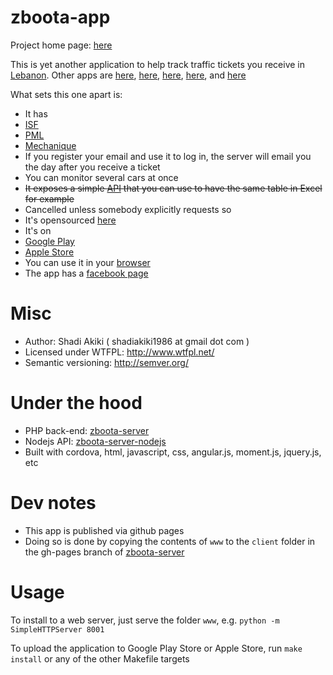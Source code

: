 # zboota-app
Project home page: [here](http://shadiakiki1986.github.io/zboota-server/)


This is yet another application to help track traffic tickets you receive in [Lebanon](http://en.wikipedia.org/wiki/Lebanon).
Other apps are [here](https://play.google.com/store/apps/details?id=air.speedTicketLebanon),
[here](http://www.appszoom.com/android_applications/tools/lebanese-traffic-ticket_inbfc.html),
[here](https://play.google.com/store/apps/details?id=com.stround.lebanoncarfines),
[here](https://play.google.com/store/apps/details?id=com.tesladroid.lebanontickets),
and [here](https://play.google.com/store/apps/details?id=com.omr.zbt)

What sets this one apart is:
* It has
 * [ISF](http://www.isf.gov.lb/en/speedtickets)
 * [PML](http://www.parkmeterlebanon.com/statment_of_account.aspx)
 * [Mechanique](http://www.dawlati.gov.lb/en/mecanique)
* If you register your email and use it to log in, the server will email you the day after you receive a ticket
* You can monitor several cars at once
* <strike>It exposes a simple [API](http://genesis.akikieng.com/zboota-server/api/) that you can use to have the same table in Excel for example</strike>
 * Cancelled unless somebody explicitly requests so
* It's opensourced [here](https://github.com/shadiakiki1986/zboota-app)
* It's on
 * [Google Play](https://play.google.com/store/apps/details?id=com.akikieng.genesis.zbootaapp)
 * [Apple Store](https://itunes.apple.com/WebObjects/MZStore.woa/wa/viewSoftware?id=974745846&mt=8)
* You can use it in your [browser](http://shadiakiki1986.github.io/zboota-server/client/)
* The app has a [facebook page](http://www.facebook.com/yaza4) 

# Misc
* Author: Shadi Akiki ( shadiakiki1986 at gmail dot com )
* Licensed under WTFPL: http://www.wtfpl.net/
* Semantic versioning: http://semver.org/

# Under the hood
* PHP back-end: [zboota-server](https://github.com/shadiakiki1986/zboota-server)
* Nodejs API: [zboota-server-nodejs](https://github.com/shadiakiki1986/zboota-server-nodejs)
* Built with cordova, html, javascript, css, angular.js, moment.js, jquery.js, etc

# Dev notes
* This app is published via github pages
* Doing so is done by copying the contents of `www` to the `client` folder in the gh-pages branch of [zboota-server](https://github.com/shadiakiki1986/zboota-server)

# Usage
To install to a web server, just serve the folder `www`, e.g. `python -m SimpleHTTPServer 8001`

To upload the application to Google Play Store or Apple Store, run `make install` or any of the other Makefile targets
